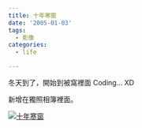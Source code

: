 ```yaml
---
title: 十年寒窗
date: '2005-01-03'
tags:
  - 影像
categories:
  - life

---
```

冬天到了，開始到被窩裡面 Coding... XD  
  
新增在獨照相簿裡面。  
  
[![十年寒窗](http://wshlab2.ee.kuas.edu.tw/%7Eyurenju/albums/single/yuren_20050103.thumb.jpg)](http://wshlab2.ee.kuas.edu.tw/%7Eyurenju/gallery/single/yuren_20050103)